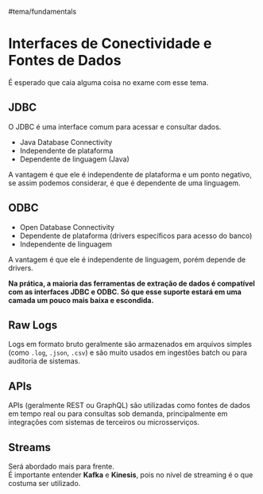 #tema/fundamentals 
# Interfaces de Conectividade e Fontes de Dados

É esperado que caia alguma coisa no exame com esse tema.

## JDBC

O JDBC é uma interface comum para acessar e consultar dados.

- Java Database Connectivity  
- Independente de plataforma  
- Dependente de linguagem (Java)  

A vantagem é que ele é independente de plataforma e um ponto negativo, se assim podemos considerar, é que é dependente de uma linguagem.

## ODBC

- Open Database Connectivity  
- Dependente de plataforma (drivers específicos para acesso do banco)  
- Independente de linguagem  

A vantagem é que ele é independente de linguagem, porém depende de drivers.  

**Na prática, a maioria das ferramentas de extração de dados é compatível com as interfaces JDBC e ODBC. Só que esse suporte estará em uma camada um pouco mais baixa e escondida.**

## Raw Logs

Logs em formato bruto geralmente são armazenados em arquivos simples (como `.log`, `.json`, `.csv`) e são muito usados em ingestões batch ou para auditoria de sistemas.

## APIs

APIs (geralmente REST ou GraphQL) são utilizadas como fontes de dados em tempo real ou para consultas sob demanda, principalmente em integrações com sistemas de terceiros ou microsserviços.

## Streams

Será abordado mais para frente.  
É importante entender **Kafka** e **Kinesis**, pois no nível de streaming é o que costuma ser utilizado.


